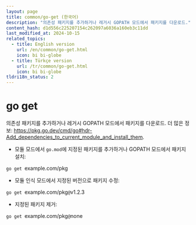 ```yaml
---
layout: page
title: common/go-get (한국어)
description: "의존성 패키지를 추가하거나 레거시 GOPATH 모드에서 패키지를 다운로드."
content_hash: d1d556c225207154c262097a6036a160eb3c11dd
last_modified_at: 2024-10-15
related_topics:
  - title: English version
    url: /en/common/go-get.html
    icon: bi bi-globe
  - title: Türkçe version
    url: /tr/common/go-get.html
    icon: bi bi-globe
tldri18n_status: 2
---
```

# go get

의존성 패키지를 추가하거나 레거시 GOPATH 모드에서 패키지를 다운로드.
더 많은 정보: <https://pkg.go.dev/cmd/go#hdr-Add_dependencies_to_current_module_and_install_them>.

- 모듈 모드에서 `go.mod`에 지정된 패키지를 추가하거나 GOPATH 모드에서 패키지 설치:

`go get `<span class="tldr-var badge badge-pill bg-dark-lm bg-white-dm text-white-lm text-dark-dm font-weight-bold">example.com/pkg</span>

- 모듈 인식 모드에서 지정된 버전으로 패키지 수정:

`go get `<span class="tldr-var badge badge-pill bg-dark-lm bg-white-dm text-white-lm text-dark-dm font-weight-bold">example.com/pkg</span>`@`<span class="tldr-var badge badge-pill bg-dark-lm bg-white-dm text-white-lm text-dark-dm font-weight-bold">v1.2.3</span>

- 지정된 패키지 제거:

`go get `<span class="tldr-var badge badge-pill bg-dark-lm bg-white-dm text-white-lm text-dark-dm font-weight-bold">example.com/pkg</span>`@`<span class="tldr-var badge badge-pill bg-dark-lm bg-white-dm text-white-lm text-dark-dm font-weight-bold">none</span>
